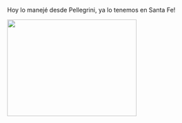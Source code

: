 <html><body><p>Hoy lo manejé desde Pellegrini, ya lo tenemos en Santa Fe!

<a href="/wp-content/uploads/2009/06/imagen593.jpg"><img class="aligncenter size-medium wp-image-1610" title="imagen593" src="/wp-content/uploads/2009/06/imagen593-300x225.jpg" alt="" width="300" height="225"></a></p></body></html>